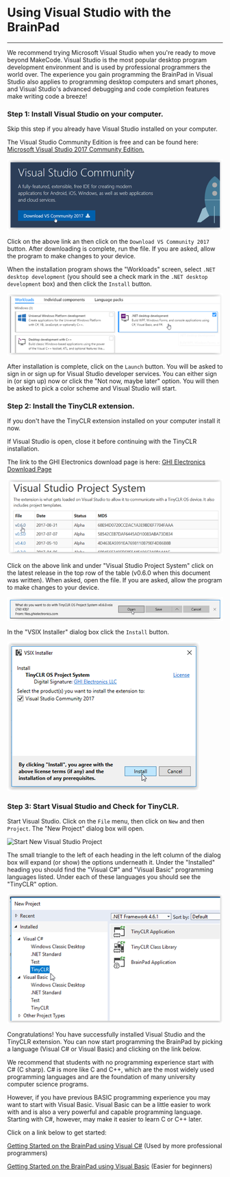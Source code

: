 # Using Visual Studio with the BrainPad

---

We recommend trying Microsoft Visual Studio when you're ready to move beyond MakeCode.  Visual Studio is the most popular desktop program development environment and is used by professional programmers the world over. The experience you gain programming the BrainPad in Visual Studio also applies to programming desktop computers and smart phones, and Visual Studio's advanced debugging and code completion features make writing code a breeze!

### Step 1: Install Visual Studio on your computer.

Skip this step if you already have Visual Studio installed on your computer.

The Visual Studio Community Edition is free and can be found here: [Microsoft Visual Studio 2017 Community Edition.](https://www.visualstudio.com/vs/community/)

[![VisualStudio](images/DownloadVisualStudio.PNG)](https://www.visualstudio.com/vs/community/)

Click on the above link an then click on the `Download VS Community 2017` button. After downloading is complete, run the file. If you are asked, allow the program to make changes to your device.

When the installation program shows the "Workloads" screen, select `.NET desktop development` (you should see a check mark in the `.NET desktop development` box) and then click the `Install` button.

![Workloads](images/VisualStudioWorkloads.PNG)

After installation is complete, click on the `Launch` button. You will be asked to sign in or sign up for Visual Studio developer services. You can either sign in (or sign up) now or click the "Not now, maybe later" option. You will then be asked to pick a color scheme and Visual Studio will start.

### Step 2: Install the TinyCLR extension.

If you don't have the TinyCLR extension installed on your computer install it now.

If Visual Studio is open, close it before continuing with the TinyCLR installation.

The link to the GHI Electronics download page is here: [GHI Electronics Download Page](http://docs.ghielectronics.com/tinyclr/downloads.html#visual-studio-project-system)

[![Install TinyCLR](images/TinyCLRExtension.PNG)](http://docs.ghielectronics.com/tinyclr/downloads.html#visual-studio-project-system)

Click on the above link and under "Visual Studio Project System" click on the latest release in the top row of the table (v0.6.0 when this document was written). When asked, open the file. If you are asked, allow the program to make changes to your device.

![Open TinyCLR](images/OpenTinyCLR.PNG)

In the "VSIX Installer" dialog box click the `Install` button.

![Install VSIX](images/InstallVSIX.png)

### Step 3: Start Visual Studio and Check for TinyCLR.

Start Visual Studio. Click on the `File` menu, then click on `New` and then `Project`. The "New Project" dialog box will open.

![Start New Visual Studio Project](../programming/csharp/images/introduction/StartNewProject.PNG)

The small triangle to the left of each heading in the left column of the dialog box will expand (or show) the options underneath it. Under the "Installed" heading you should find the "Visual C#" and "Visual Basic" programming languages listed. Under each of these languages you should see the "TinyCLR" option.

![TinyCLR in Visual Studio](images/TinyCLRinVS.PNG)

Congratulations! You have successfully installed Visual Studio and the TinyCLR extension. You can now start programming the BrainPad by picking a language (Visual C# or Visual Basic) and clicking on the link below.

We recommend that students with no programming experience start with C# (C sharp). C# is more like C and C++, which are the most widely used programming languages and are the foundation of many university computer science programs.

However, if you have previous BASIC programming experience you may want to start with Visual Basic. Visual Basic can be a little easier to work with and is also a very powerful and capable programming language. Starting with C#, however, may make it easier to learn C or C++ later.

Click on a link below to get started:

[Getting Started on the BrainPad using Visual C#](csharp/intro.md) (Used by more professional programmers)

[Getting Started on the BrainPad using Visual Basic](vb/intro.md) (Easier for beginners)
